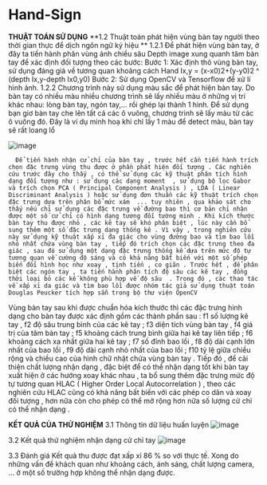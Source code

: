 # Hand-Sign

**THUẬT TOÁN SỬ DỤNG**
**1.2 Thuật toán phát hiện vùng bàn tay người theo thời gian thực để dịch ngôn ngữ ký hiệu **
1.2.1 Để phát hiện vùng bàn tay, ở đây ta tiến hành phân vùng ảnh chiều sâu Depth image xung quanh tâm bàn tay để xác định đối tượng theo các bước: 
Bước 1: Xác định thô vùng bàn tay, sử dụng đáng giá về tương quan khoảng cách
	Hand Ix,y = (x-x0)2+(y-y0)2 ^ (depth Ix,y-depth Ix0,y0)
Bước 2: Sử dụng OpenCV và Tensorflow để xử lí hình ảnh.
1.2.2 Chương trình này sử dụng màu sắc để phát hiện bàn tay. Do bàn tay có nhiều màu nhiều chương trình sẽ lấy nhiều màu ở những vị trí khác nhau: lòng bàn tay, ngón tay,… rồi ghép lại thành 1 hình. Để sử dụng bạn giơ bàn tay che lên tất cả các ô vuông, chương trình sẽ lấy màu từ các ô vuông đó.
Đây là ví dụ minh hoạ khi chỉ lấy 1 màu để detect màu, bàn tay sẽ rất loang lổ

![image](https://github.com/thanthienhai/Hand-Sign/assets/50171638/6f4dee84-9de2-4f99-b8ba-858b6ba0345f)

	  Để tiến hành nhận cử chỉ của bàn tay , trước hết cần tiến hành trích chọn đặc trưng vùng thu được ở phần phát hiện đối tượng . Các nghiên cứu trước đây cho thấy , có thể sử dụng các kỹ thuật phân tích hình dạng đối tượng như : sử dụng các dạng moment  , sử dụng bộ lọc Gabor và trích chọn PCA ( Principal Component Analysis ) , LDA ( Linear Discriminant Analysis ) hoặc sử dụng đơn thuần các kỹ thuật trích chọn đặc trưng dựa trên phân bổ mức xám  ... tuy nhiên , qua khảo sát cho thấy nếu chỉ sử dụng các đặc trưng về đường bao thì cơ bản chỉ nhận được một số cử chỉ có hình dạng tương đối tường minh . Khi kích thước bàn tay thu được nhỏ , các kẽ tay sẽ khó phân biệt , lúc này cần bổ sung thêm một số đặc trưng dạng thống kê . Vì vậy , trong nghiên cứu này sử dụng kỹ thuật xấp xỉ đa giác cho vùng đường bao và tìm bao lồi nhỏ nhất chứa vùng bàn tay , tiếp đó trích chọn các đặc trưng theo đa giác , sau đó sử dụng một dạng đặc trưng thống kế dựa trên mức độ tự tương quan về cường độ sáng và có khả năng bất biến với một số phép biến đổi hình học như xoay , tịnh tiến , co giãn . Trước hết , để phân biệt các ngón tay , ta tiến hành phân tích độ sâu các kẽ tay , đồng thời loại bỏ các kế không phù hợp về độ sâu  . Trong đó , các thao tác về xấp xỉ da giác và tìm bao lồi được nhóm tác giả sử dụng thuật toán Douglas Peucker tích hợp sẵn trong bộ thư viện OpenCV
Vùng bàn tay sau khi được chuẩn hóa kích thước thì các đặc trưng hình dạng cho bàn tay được xác định gồm các thành phần sau : f1 số lượng kẽ tay , f2 độ sâu trung bình của các kẽ tay ; f3 diện tích vùng bàn tay , f4 giá trị của tâm bàn tay ; f5 khoảng cách trung bình giữa hai kẽ tay liên tiếp ; f6 khoảng cách xa nhất giữa hai kẽ tay ; f7 số đỉnh bao lồi , f8 độ dài cạnh lớn nhất của bao lồi , f9 độ dài cạnh nhỏ nhất của bao lồi ; f10 tỷ lệ giữa chiều rộng và chiều cao của hình chữ nhật chứa vùng bàn tay . Tiếp đó , để cải thiện chất lượng nhận dạng , đặc biệt để có thể nhận dạng tốt khi bàn tay xuất hiện ở các hướng xoay khác nhau , ta bổ sung thêm đặc trưng mức độ tự tương quan HLAC ( Higher Order Local Autocorrelation ) , theo các nghiên cứu HLAC cũng có khả năng bất biến với các phép co dãn và xoay đối tượng , hơn nữa còn cho phép có thể mở rộng hơn nữa số lượng cử chỉ có thể nhận dạng .

**KẾT QUẢ CỦA THỬ NGHIỆM**
3.1 Thông tin dữ liệu huấn luyện 
![image](https://github.com/thanthienhai/Hand-Sign/assets/50171638/f0ac470d-0c0d-4f6b-9e7f-8bf67ec8cecf)

3.2 Kết quả thử nghiệm nhận dạng cử chỉ tay 
![image](https://github.com/thanthienhai/Hand-Sign/assets/50171638/e3140557-c924-4200-a7a0-ed4f7dbb25e3)

3.3 Đánh giá 
Kết quả thu được đạt xấp xỉ 86 % so với thực tế. Xong do những vấn đề khách quan như khoảng cách, ánh sáng, chất lượng camera, … ở một số trường hợp không thể nhận dạng được. 
